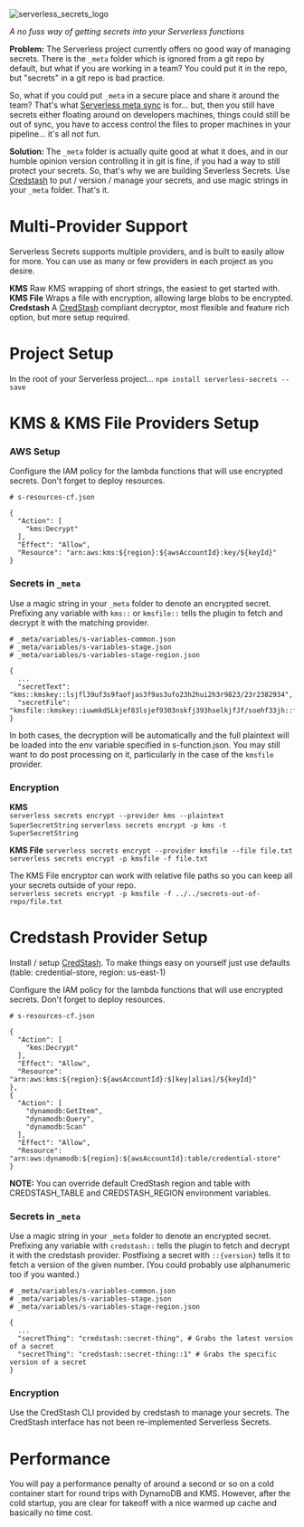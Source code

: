 ![serverless_secrets_logo](https://cloud.githubusercontent.com/assets/1689118/15905519/23bf2208-2d83-11e6-96fb-7dc1edd359ee.png)

*A no fuss way of getting secrets into your Serverless functions*

**Problem:** The Serverless project currently offers no good way of managing secrets. There is the `_meta` folder which is ignored from a git repo by default, but what if you are working in a team? You could put it in the repo, but "secrets"  in a git repo is bad practice.

So, what if you could put `_meta` in a secure place and share it around the team? That's what [Serverless meta sync](https://github.com/serverless/serverless-meta-sync) is for... but, then you still have secrets either floating around on developers machines, things could still be out of sync, you have to access control the files to proper machines in your pipeline... it's all not fun.

**Solution:** The `_meta` folder is actually quite good at what it does, and in our humble opinion version controlling it in git is fine, if you had a way to still protect your secrets. So, that's why we are building Severless Secrets. Use [Credstash](https://github.com/fugue/credstash) to put / version / manage your secrets, and use magic strings in your `_meta` folder. That's it.

# Multi-Provider Support

Serverless Secrets supports multiple providers, and is built to easily allow for more. You can use as many or few providers in each project as you desire.

**KMS** Raw KMS wrapping of short strings, the easiest to get started with.  
**KMS File** Wraps a file with encryption, allowing large blobs to be encrypted.  
**Credstash** A [CredStash](https://github.com/fugue/credstash) compliant decryptor, most flexible and feature rich option, but more setup required.

# Project Setup

In the root of your Serverless project...
`npm install serverless-secrets --save`


# KMS & KMS File Providers Setup

### AWS Setup

Configure the IAM policy for the lambda functions that will use encrypted secrets. Don't forget to deploy resources.  
```
# s-resources-cf.json

{
  "Action": [
    "kms:Decrypt"
  ],
  "Effect": "Allow",
  "Resource": "arn:aws:kms:${region}:${awsAccountId}:key/${keyId}"
}
```

### Secrets in `_meta`

Use a magic string in your `_meta` folder to denote an encrypted secret. Prefixing any variable with `kms::` or `kmsfile::` tells the plugin to fetch and decrypt it with the matching provider.

```
# _meta/variables/s-variables-common.json
# _meta/variables/s-variables-stage.json
# _meta/variables/s-variables-stage-region.json

{
  ...
  "secretText": "kms::kmskey::lsjfl39uf3s9faofjas3f9as3ufo23h2hui2h3r9823/23r2382934",
  "secretFile": "kmsfile::kmskey::iuwmkdSLkjef83lsjef9303nskfj393hselkjfJf/soehf33jh::file.txt"
}
```

In both cases, the decryption will be automatically and the full plaintext will
be loaded into the env variable specified in s-function.json. You may still want to do
post processing on it, particularly in the case of the `kmsfile` provider.

### Encryption

**KMS**  
`serverless secrets encrypt --provider kms --plaintext SuperSecretString`
`serverless secrets encrypt -p kms -t SuperSecretString`

**KMS File**
`serverless secrets encrypt --provider kmsfile --file file.txt`
`serverless secrets encrypt -p kmsfile -f file.txt`

The KMS File encryptor can work with relative file paths so you can keep all your secrets outside of your repo.  
`serverless secrets encrypt -p kmsfile -f ../../secrets-out-of-repo/file.txt`


# Credstash Provider Setup
Install / setup [CredStash](https://github.com/fugue/credstash). To make things easy on yourself just use defaults (table: credential-store, region: us-east-1)

Configure the IAM policy for the lambda functions that will use encrypted secrets. Don't forget to deploy resources.  
```
# s-resources-cf.json

{
  "Action": [
    "kms:Decrypt"
  ],
  "Effect": "Allow",
  "Resource": "arn:aws:kms:${region}:${awsAccountId}:$[key|alias]/${keyId}"
},
{
  "Action": [
    "dynamodb:GetItem",
    "dynamodb:Query",
    "dynamodb:Scan"
  ],
  "Effect": "Allow",
  "Resource": "arn:aws:dynamodb:${region}:${awsAccountId}:table/credential-store"
}
```

**NOTE:** You can override default CredStash region and table with CREDSTASH_TABLE and CREDSTASH_REGION environment variables.

### Secrets in `_meta`

Use a magic string in your `_meta` folder to denote an encrypted secret. Prefixing any variable with `credstash::` tells the plugin to fetch and decrypt it with the credstash provider. Postfixing a secret with `::{version}` tells it to fetch a version of the given number. (You could probably use alphanumeric too if you wanted.)
```
# _meta/variables/s-variables-common.json
# _meta/variables/s-variables-stage.json
# _meta/variables/s-variables-stage-region.json

{
  ...
  "secretThing": "credstash::secret-thing", # Grabs the latest version of a secret
  "secretThing": "credstash::secret-thing::1" # Grabs the specific version of a secret
}
```

### Encryption
Use the CredStash CLI provided by credstash to manage your secrets. The CredStash interface has not been re-implemented Serverless Secrets.


# Performance

You will pay a performance penalty of around a second or so on a cold container start for round trips with DynamoDB and KMS. However, after the cold startup, you are clear for takeoff with a nice warmed up cache and basically no time cost.
